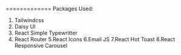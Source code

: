 =============
Packages Used:
1. Tailwindcss
2. Daisy UI
3. React Simple Typewritter
4. React Router
5.React Icons
6.Email JS
7.React Hot Toast
8.React Responsive Carousel